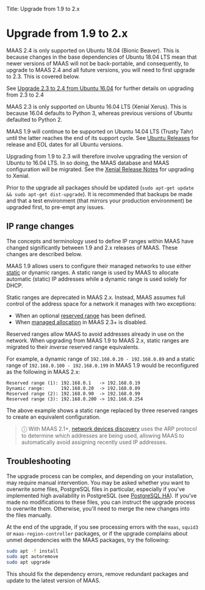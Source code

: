 Title: Upgrade from 1.9 to 2.x


# Upgrade from 1.9 to 2.x

MAAS 2.4 is only supported on Ubuntu 18.04 (Bionic Beaver). This is because
changes in the base dependencies of Ubuntu 18.04 LTS mean that newer versions
of MAAS will not be back-portable, and consequently, to upgrade to MAAS 2.4 and
all future versions, you will need to first upgrade to 2.3. This is covered
below. 

See [Upgrade 2.3 to 2.4 from Ubuntu 16.04][upgrade-24] for further
details on upgrading from 2.3 to 2.4

MAAS 2.3 is only supported on Ubuntu 16.04 LTS (Xenial Xerus). This is because
16.04 defaults to Python 3, whereas previous versions of Ubuntu defaulted to
Python 2.

MAAS 1.9 will continue to be supported on Ubuntu 14.04 LTS (Trusty Tahr) until
the latter reaches the end of its support cycle. See
[Ubuntu Releases][ubuntu-wiki-releases] for release and EOL dates for all
Ubuntu versions.

Upgrading from 1.9 to 2.3 will therefore involve upgrading the version of
Ubuntu to 16.04 LTS. In so doing, the MAAS database and MAAS configuration will
be migrated. See the [Xenial Release Notes][xenial-release-notes-upgrading] for
upgrading to Xenial.

Prior to the upgrade all packages should be updated
(`sudo apt-get update && sudo apt-get dist-upgrade`). It is recommended that
backups be made and that a test environment (that mirrors your production
environment) be upgraded first, to pre-empt any issues.

## IP range changes

The concepts and terminology used to define IP ranges within MAAS have changed
significantly between 1.9 and 2.x releases of MAAS. These changes are described
below.

MAAS 1.9 allows users to configure their managed networks to use either
[static][1-9-static] or dynamic ranges. A static range is used by MAAS to allocate
automatic (static) IP addresses while a dynamic range is used solely for
DHCP.

Static ranges are deprecated in MAAS 2.x. Instead, MAAS assumes full control
of the address space for a network it manages with two exceptions:

- When an optional [reserved range][ip-range] has been defined.
- When [managed allocation][managed-subnet] in MAAS 2.3+ is disabled. 

Reserved ranges allow MAAS to avoid addresses already in use on the network.
When upgrading from MAAS 1.9 to MAAS 2.x, static ranges are migrated to their
*inverse* reserved range equivalents.

For example, a dynamic range of `192.168.0.20 - 192.168.0.89` and a static
range of `192.168.0.100 - 192.168.0.199` in MAAS 1.9 would be reconfigured as
the following in MAAS 2.x:

```no-highlight
Reserved range (1): 192.168.0.1   -> 192.168.0.19
Dynamic range:      192.168.0.20  -> 192.168.0.89
Reserved range (2): 192.168.0.90  -> 192.168.0.99
Reserved range (3): 192.168.0.200 -> 192.168.0.254
```

The above example shows a static range replaced by three reserved ranges to
create an equivalent configuration.

> ⓘ With MAAS 2.1+, [network devices discovery][device-discovery] uses the ARP protocol to determine which addresses are being used, allowing MAAS to automatically avoid assigning recently used IP addresses.

## Troubleshooting

The upgrade process can be complex, and depending on your installation, may
require manual intervention. You may be asked whether you want to overwrite
some files, PostgreSQL files in particular, especially if you've implemented
high availability in PostgreSQL (see [PostgreSQL HA][postgresql-ha]). If you've
made no modifications to these files, you can instruct the upgrade process to
overwrite them. Otherwise, you'll need to merge the new changes into the files
manually. 

At the end of the upgrade, if you see processing errors with the `maas`,
`squid3` or `maas-region-controller` packages, or if the upgrade complains
about unmet dependencies with the MAAS packages, try the following:

```bash
sudo apt -f install
sudo apt autoremove
sudo apt upgrade
```

This should fix the dependency errors, remove redundant packages and update to
the latest version of MAAS.

<!-- LINKS -->

[upgrade-24]: installconfig-upgrade-postgres.md
[postgresql-ha]: manage-ha-postgresql.md
[ubuntu-wiki-releases]: https://wiki.ubuntu.com/Releases
[xenial-release-notes-upgrading]: https://wiki.ubuntu.com/XenialXerus/ReleaseNotes#Upgrading_from_Ubuntu_14.04_LTS_or_15.10
[managed-subnet]: installconfig-network-subnet-management.md
[1-9-static]: https://docs.ubuntu.com/maas/1.9/en/nodes-commission
[device-discovery]: installconfig-network-dev-discovery.md
[ip-range]: installconfig-network-ipranges.md
